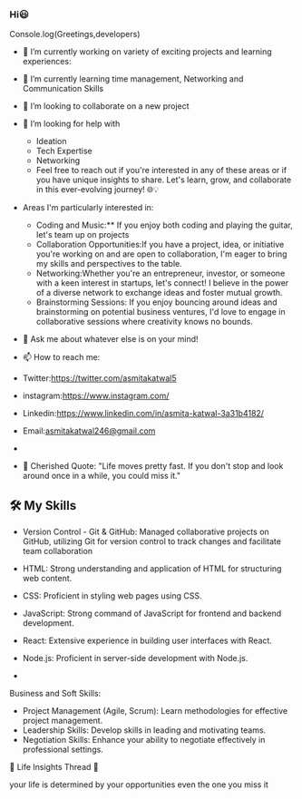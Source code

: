 ###  Hi😃 
Console.log(Greetings,developers)




- 🔭 I’m currently working on variety of exciting projects and learning experiences:
- 🌱 I’m currently learning time management, Networking and Communication Skills
- 👯 I’m looking to collaborate on a new project
  
- 🤔 I’m looking for help with 
  - Ideation
  - Tech Expertise
  - Networking
   - Feel free to reach out if you're interested in any of these areas or if you have unique insights to share. Let's learn, grow, and collaborate in this ever-evolving
    journey! 🌐💡

- Areas I'm particularly interested in:
  -  Coding and Music:** If you enjoy both coding and playing the guitar, let's team up on projects 
  -  Collaboration Opportunities:If you have a project, idea, or initiative you're working on and are open to collaboration, I'm eager to bring my skills and 
      perspectives to the table.
  - Networking:Whether you're an entrepreneur, investor, or someone with a keen interest in startups, let's connect! I believe in the power of a diverse network to 
      exchange ideas and foster mutual growth.
  - Brainstorming Sessions: If you enjoy bouncing around ideas and brainstorming on potential business ventures, I'd love to engage in collaborative sessions where 
    creativity knows no bounds.

- 💬 Ask me about whatever else is on your mind!
- 📫 How to reach me:
-  Twitter:https://twitter.com/asmitakatwal5
-   instagram:https://www.instagram.com/
-   Linkedin:https://www.linkedin.com/in/asmita-katwal-3a31b4182/
-   Email:asmitakatwal246@gmail.com
- 
- 📜 Cherished Quote: "Life moves pretty fast. If you don't stop and look around once in a while, you could miss it."




## 🛠️ My Skills

- Version Control - Git & GitHub:
      Managed collaborative projects on GitHub, utilizing Git for version control to track changes and facilitate team collaboration
-  HTML: 
      Strong understanding and application of HTML for structuring web content.   
 - CSS:
     Proficient in styling web pages using CSS.
 
- JavaScript:
      Strong command of JavaScript for frontend and backend development.
- React:
      Extensive experience in building user interfaces with React.
- Node.js:
     Proficient in server-side development with Node.js.
- 


 Business and Soft Skills:
 
- Project Management (Agile, Scrum):
Learn methodologies for effective project management.
- Leadership Skills:
Develop skills in leading and motivating teams.
- Negotiation Skills:
Enhance your ability to negotiate effectively in professional settings.



 🌟 Life Insights Thread 🌟

your life is determined by your opportunities even the one you miss it








   
   


